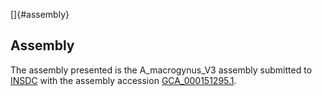 []{#assembly}

Assembly
--------

The assembly presented is the A\_macrogynus\_V3 assembly submitted to
[INSDC](http://www.insdc.org) with the assembly accession
[GCA\_000151295.1](http://www.ebi.ac.uk/ena/data/view/GCA_000151295.1).
